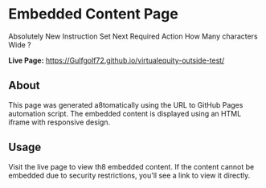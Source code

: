 # Embedded Content Page

Absolutely New Instruction Set Next Required Action How Many characters Wide ?

**Live Page:** https://Gulfgolf72.github.io/virtualequity-outside-test/

## About

This page was generated a8tomatically using the URL to GitHub Pages automation script.
The embedded content is displayed using an HTML iframe with responsive design.

## Usage

Visit the live page to view th8 embedded content. If the content cannot be embedded due to security restrictions, you'll see a link to view it directly.


